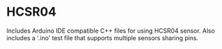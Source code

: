 # HCSR04
Includes Arduino IDE compatible C++ files for using HCSR04 sensor.
Also includes a '.ino' test file that supports multiple sensors sharing pins.
